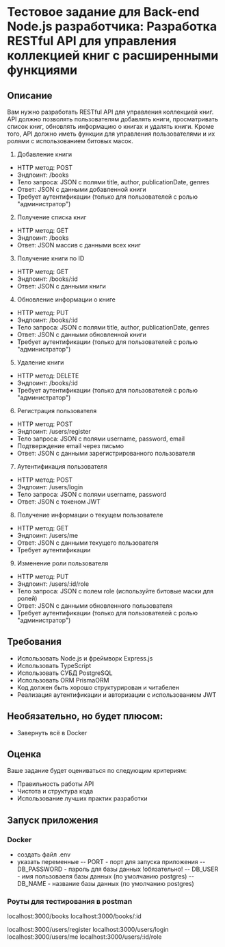 # Тестовое задание для Back-end Node.js разработчика: Разработка RESTful API для управления коллекцией книг с расширенными функциями

## Описание

Вам нужно разработать RESTful API для управления коллекцией книг. API должно позволять пользователям добавлять книги, просматривать список книг, обновлять информацию о книгах и удалять книги. Кроме того, API должно иметь функции для управления пользователями и их ролями с использованием битовых масок.



1. Добавление книги
- HTTP метод: POST
- Эндпоинт: /books
- Тело запроса: JSON с полями title, author, publicationDate, genres
- Ответ: JSON с данными добавленной книги
- Требует аутентификации (только для пользователей с ролью "администратор")

2. Получение списка книг
- HTTP метод: GET
- Эндпоинт: /books
- Ответ: JSON массив с данными всех книг

3. Получение книги по ID
- HTTP метод: GET
- Эндпоинт: /books/:id
- Ответ: JSON с данными книги

4. Обновление информации о книге
- HTTP метод: PUT
- Эндпоинт: /books/:id
- Тело запроса: JSON с полями title, author, publicationDate, genres
- Ответ: JSON с данными обновленной книги
- Требует аутентификации (только для пользователей с ролью "администратор")

5. Удаление книги
- HTTP метод: DELETE
- Эндпоинт: /books/:id
- Требует аутентификации (только для пользователей с ролью "администратор")

6. Регистрация пользователя
- HTTP метод: POST
- Эндпоинт: /users/register
- Тело запроса: JSON с полями username, password, email
- Подтверждение email через письмо
- Ответ: JSON с данными зарегистрированного пользователя

7. Аутентификация пользователя
- HTTP метод: POST
- Эндпоинт: /users/login
- Тело запроса: JSON с полями username, password
- Ответ: JSON с токеном JWT

8. Получение информации о текущем пользователе
- HTTP метод: GET
- Эндпоинт: /users/me
- Ответ: JSON с данными текущего пользователя
- Требует аутентификации

9. Изменение роли пользователя
- HTTP метод: PUT
- Эндпоинт: /users/:id/role
- Тело запроса: JSON с полем role (используйте битовые маски для ролей)
- Ответ: JSON с данными обновленного пользователя
- Требует аутентификации (только для пользователей с ролью "администратор")

## Требования

- Использовать Node.js и фреймворк Express.js
- Использовать TypeScript
- Использовать СУБД PostgreSQL
- Использовать ORM PrismaORM
- Код должен быть хорошо структурирован и читабелен
- Реализация аутентификации и авторизации с использованием JWT

## Необязательно, но будет плюсом:
- Завернуть всё в Docker 

## Оценка

Ваше задание будет оцениваться по следующим критериям:

- Правильность работы API
- Чистота и структура кода
- Использование лучших практик разработки


## Запуск приложения

### Docker
- создать файл .env
- указать переменные
    -- PORT - порт для запуска приложения
    -- DB_PASSWORD - пароль для базы данных !обязательно!
    -- DB_USER - имя пользоваеля базы данных (по умолчанию postgres)
    -- DB_NAME - название базы данных (по умолчанию postgres)

### Роуты для тестирования в postman
localhost:3000/books
localhost:3000/books/:id

localhost:3000/users/register
localhost:3000/users/login
localhost:3000/users/me
localhost:3000/users/:id/role